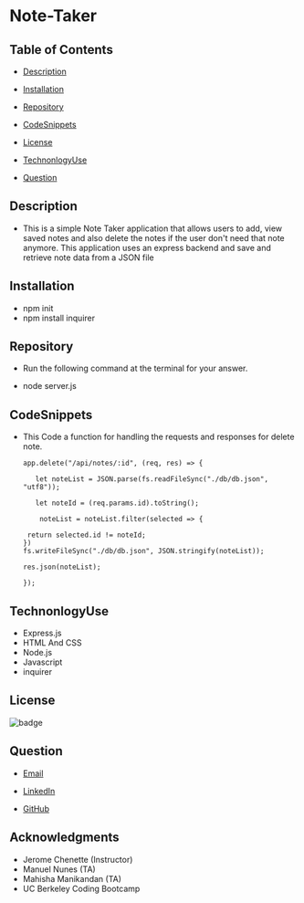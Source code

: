 # Note-Taker

## Table of Contents
 - [Description](#description)

 - [Installation](#installation)

 - [Repository](#Repository)
 
 - [CodeSnippets](#CodeSnippets)

 - [License](#license)

 - [TechnonlogyUse](#TechnonlogyUse)

 - [Question](#Question)

## Description

 * This is a simple Note Taker application that allows users to add, view saved notes and also delete the notes if the user don't need that note anymore. This application uses an express backend and save and retrieve note data from a JSON file

## Installation
 * npm init 
 * npm install inquirer

 ## Repository

 * Run the following command at the terminal for your answer.

 * node server.js

## CodeSnippets
 * This Code a function for handling the requests and responses for delete note.
       
       app.delete("/api/notes/:id", (req, res) => {

          let noteList = JSON.parse(fs.readFileSync("./db/db.json", "utf8"));

          let noteId = (req.params.id).toString();

           noteList = noteList.filter(selected => {

        return selected.id != noteId;
       })
       fs.writeFileSync("./db/db.json", JSON.stringify(noteList));

       res.json(noteList);

       });

## TechnonlogyUse

 * Express.js
 * HTML And CSS
 * Node.js
 * Javascript
 * inquirer

## License

 ![badge](https://shields.io/badge/license-MIT-green)


## Question
  
 * [Email](abuye20@yahoo.com)

 * [LinkedIn](https://www.linkedin.com/in/abuye-mamuye-5a49921b0/)

 * [GitHub](https://github.com/AbuyeM1)

## Acknowledgments
- Jerome Chenette (Instructor)
- Manuel Nunes (TA)
- Mahisha Manikandan (TA)
- UC Berkeley Coding Bootcamp


